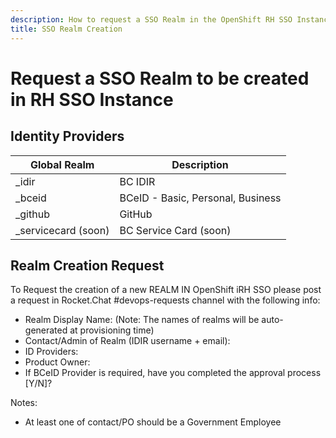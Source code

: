 ```yaml
---
description: How to request a SSO Realm in the OpenShift RH SSO Instance.
title: SSO Realm Creation
---
```

# Request a SSO Realm to be created in RH SSO Instance

## Identity Providers

| Global Realm         | Description                                                   |
|----------------------|---------------------------------------------------------------|
| _idir                | BC IDIR                                                       |
| _bceid               | BCeID - Basic, Personal, Business                             |
| _github              | GitHub                                                        |
| _servicecard  (soon) | BC Service Card  (soon)                                       |

## Realm Creation Request

To Request the creation of a new REALM IN OpenShift iRH SSO please post a request in Rocket.Chat #devops-requests channel with the following info:


* Realm Display Name:                           (Note: The names of realms will be auto-generated at provisioning time)
* Contact/Admin of Realm (IDIR username + email):
* ID Providers:
* Product Owner:
* If BCeID Provider is required, have you completed the approval process [Y/N]?

Notes:
- At least one of contact/PO should be a Government Employee
